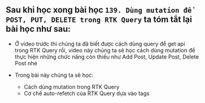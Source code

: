 ## Sau khi học xong bài học `139. Dùng mutation để POST, PUT, DELETE trong RTK Query` ta tóm tắt lại bài học như sau:

- Ở video trước thì chúng ta đã biết được cách dùng query để get api trong RTK Query rồi, video này chúng ta sẽ học cách dùng mutation để thực hiện những chức năng còn thiếu như Add Post, Update Post, Delete Post nhé

- Trong bài này chúng ta sẽ học:

  - Cách dùng mutation trong RTK Query
  - Cơ chế auto-refetch của RTK Query dựa vào tags
